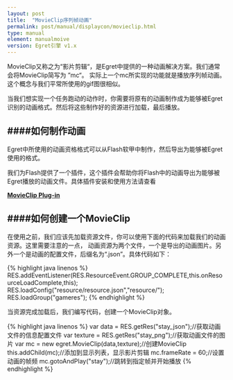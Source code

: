 ```yaml
---
layout: post
title:  "MovieClip序列帧动画"
permalink: post/manual/displaycon/movieclip.html
type: manual
element: manualmoive
version: Egret引擎 v1.x
---
```


MovieClip又称之为“影片剪辑“，是Egret中提供的一种动画解决方案。我们通常会将MovieClip简写为 ”mc“。
实际上一个mc所实现的功能就是播放序列帧动画。这个概念与我们平常所使用的gif图很相似。

当我们想实现一个任务跑动的动作时，你需要将原有的动画制作成为能够被Egret识别的动画格式。然后将这些制作好的资源进行加载，最后播放。

####如何制作动画
---

Egret中所使用的动画资格格式可以从Flash软甲中制作，然后导出为能够被Egret使用的格式。

我们为Flash提供了一个插件，这个插件会帮助你将Flash中的动画导出为能够被Egret播放的动画文件。具体插件安装和使用方法请查看

**[MovieClip Plug-in]({{site.baseurl}}/post/manual/displaycon/movieclip.html)**

####如何创建一个MovieClip
---

在使用之前，我们应该先加载资源文件，你可以使用下面的代码来加载我们的动画资源。这里需要注意的一点，
动画资源为两个文件，一个是导出的动画图片。另外一个是动画的配置文件，后缀名为“.json”。具体代码如下：

{% highlight java linenos %}
RES.addEventListener(RES.ResourceEvent.GROUP_COMPLETE,this.onResourceLoadComplete,this);
RES.loadConfig("resource/resource.json","resource/");
RES.loadGroup("gameres");
{% endhighlight %}

当资源完成加载后，我们编写代码，创建一个MovieClip对象。

{% highlight java linenos %}
var data = RES.getRes("stay_json");//获取动画文件的信息配置文件
var texture = RES.getRes("stay_png");//获取动画文件的图片
var mc = new egret.MovieClip(data,texture);//创建MovieClip
this.addChild(mc);//添加到显示列表，显示影片剪辑
mc.frameRate = 60;//设置动画的帧频
mc.gotoAndPlay("stay");//跳转到指定帧并开始播放
{% endhighlight %}


